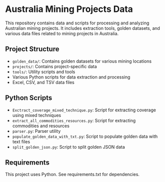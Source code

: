 # Australia Mining Projects Data

This repository contains data and scripts for processing and analyzing Australian mining projects. It includes extraction tools, golden datasets, and various data files related to mining projects in Australia.

## Project Structure

- `golden_data/`: Contains golden datasets for various mining locations
- `projects/`: Contains project-specific data
- `tools/`: Utility scripts and tools
- Various Python scripts for data extraction and processing
- Excel, CSV, and TSV data files

## Python Scripts

- `Exctract_coverage_mixed_technique.py`: Script for extracting coverage using mixed techniques
- `extract_all_commodities_resources.py`: Script for extracting commodities and resources
- `parser.py`: Parser utility
- `populate_golden_data_with_txt.py`: Script to populate golden data with text files
- `split_golden_json.py`: Script to split golden JSON data

## Requirements

This project uses Python. See requirements.txt for dependencies.
